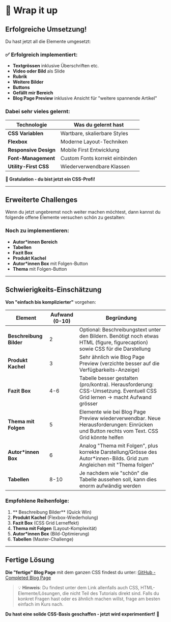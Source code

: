 # 🎁 Wrap it up

## Erfolgreiche Umsetzung!

Du hast jetzt all die Elemente umgesetzt:

### ✅ Erfolgreich implementiert:

- **Textgrössen** inklusive Überschriften etc.
- **Video oder Bild** als Slide
- **Rubrik**
- **Weitere Bilder**
- **Buttons**
- **Gefällt mir Bereich**
- **Blog Page Preview** inklusive Ansicht für "weitere spannende Artikel"

### Dabei sehr vieles gelernt:

| Technologie | Was du gelernt hast |
|-------------|-------------------|
| **CSS Variablen** | Wartbare, skalierbare Styles |
| **Flexbox** | Moderne Layout-Techniken |
| **Responsive Design** | Mobile First Entwicklung |
| **Font-Management** | Custom Fonts korrekt einbinden |
| **Utility-First CSS** | Wiederverwendbare Klassen |

**🎊 Gratulation - du bist jetzt ein CSS-Profi!**

---

## Erweiterte Challenges

Wenn du jetzt ungebremst noch weiter machen möchtest, dann kannst du folgende offene Elemente versuchen schön zu gestalten:

### Noch zu implementieren:

- **Autor*innen Bereich**
- **Tabellen**
- **Fazit Box**
- **Produkt Kachel**
- **Autor*innen Box** mit Folgen-Button
- **Thema** mit Folgen-Button

---

## Schwierigkeits-Einschätzung

**Von "einfach bis komplizierter"** vorgehen:

| Element | Aufwand (0-10) | Begründung |
|---------|----------------|------------|
| **Beschreibung Bilder** | 2 | Optional: Beschreibungstext unter den Bildern. Benötigt noch etwas HTML (figure, figurecaption) sowie CSS für die Darstellung |
| **Produkt Kachel** | 3 | Sehr ähnlich wie Blog Page Preview (verzichte besser auf die Verfügbarkeits-Anzeige) |
| **Fazit Box** | 4-6 | Tabelle besser gestalten (pro/kontra). Herausforderung: CSS-Umsetzung. Eventuell CSS Grid lernen → macht Aufwand grösser |
| **Thema mit Folgen** | 5 | Elemente wie bei Blog Page Preview wiederverwendbar. Neue Herausforderungen: Einrücken und Button rechts vom Text. CSS Grid könnte helfen |
| **Autor*innen Box** | 6 | Analog "Thema mit Folgen", plus korrekte Darstellung/Grösse des Autor*innen-Bilds. Grid zum Angleichen mit "Thema folgen" |
| **Tabellen** | 8-10 | Je nachdem wie "schön" die Tabelle aussehen soll, kann dies enorm aufwändig werden |

### Empfohlene Reihenfolge:

1. ** Beschreibung Bilder** (Quick Win)
2. **Produkt Kachel** (Flexbox-Wiederholung)
3. **Fazit Box** (CSS Grid Lerneffekt)
4. **Thema mit Folgen** (Layout-Komplexität)
5. **Autor*innen Box** (Bild-Optimierung)
6. **Tabellen** (Master-Challenge)

---

## Fertige Lösung

**Die "fertige" Blog Page** mit dem ganzen CSS findest du unter: [GitHub - Completed Blog Page](https://github.com/rekoch/webEngineerDgEditors/tree/main/public/02_html_css/09_blog_page_completed)

> 💡 **Hinweis**: Du findest unter dem Link allenfalls auch CSS, HTML-Elemente/Lösungen, die nicht Teil des Tutorials direkt sind. Falls du konkret Fragen hast oder es ähnlich machen willst, frage am besten einfach im Kurs nach.

**Du hast eine solide CSS-Basis geschaffen - jetzt wird experimentiert!** 🚀

